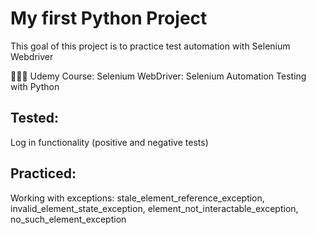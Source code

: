 # My first Python Project 

This goal of this project is to practice test automation with Selenium Webdriver 

👩🏻‍💻 Udemy Course: Selenium WebDriver: Selenium Automation Testing with Python 

## Tested: 
Log in functionality (positive and negative tests)

## Practiced:
Working with exceptions: stale_element_reference_exception, invalid_element_state_exception, element_not_interactable_exception, no_such_element_exception
